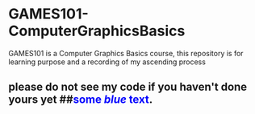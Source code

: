 # GAMES101-ComputerGraphicsBasics
GAMES101 is a Computer Graphics Basics course, this repository is for learning purpose and a recording of my ascending process


## please do not see my code if you haven't done yours yet ##<span style="color:blue">some *blue* text</span>.
